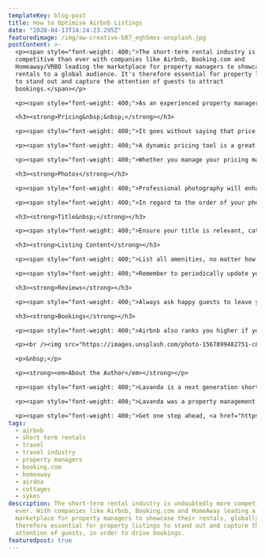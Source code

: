 ```yaml
---
templateKey: blog-post
title: How to Optimise Airbnb Listings
date: "2020-04-13T14:24:23.295Z"
featuredimage: /img/aw-creative-b87_egh5mos-unsplash.jpg
postContent: >-
  <p><span style="font-weight: 400;">The short-term rental industry is more
  competitive than ever with companies like Airbnb, Booking.com and
  Homeaway/VRBO leading the marketplace for property managers to showcase their
  rentals to a global audience. It's therefore essential for property listings
  to stand out and capture the attention of guests to attract
  bookings.</span></p>

  <p><span style="font-weight: 400;">As an experienced property manager ourselves, Lavanda has pulled together our tips on how to best optimise your Airbnb listings in order to stay one step ahead of your competition, attracting more guests and higher revenues.</span></p>

  <h3><strong>Pricing&nbsp;&nbsp;</strong></h3>

  <p><span style="font-weight: 400;">It goes without saying that price is a key factor when deciding on a place to stay. You can manage your pricing manually, or seek to optimise it with specialist dynamic pricing tools. Whichever you choose, it's essential that your prices are accurate according to the location, season, property condition and amenities offered.</span></p>

  <p><span style="font-weight: 400;">A dynamic pricing tool is a great way to reliably and competitively price your properties based on real-time industry data - such as events going on in your area, or the prices of comparable nearby rentals.</span><span style="font-weight: 400;"><br /></span><span style="font-weight: 400;"><br /></span><span style="font-weight: 400;">On the other hand, if you are manually pricing your properties, amending your prices as frequently as every day is a </span><em><span style="font-weight: 400;">must.</span></em><span style="font-weight: 400;"> To accurately price them, you will need to regularly research events going on nearby in order to estimate the demand, and adjust prices accordingly. Higher rental prices can often be set during peak times, such as New Year, or when a popular event is happening in the area. The right price point is best gauged by tracking your local competition.</span></p>

  <p><span style="font-weight: 400;">Whether you manage your pricing manually or through a tool, it is recommended that you regularly modify the price in order to optimise your exposure on Airbnb.&nbsp;</span></p>

  <h3><strong>Photos</strong></h3>

  <p><span style="font-weight: 400;">Professional photography will enhance the visual impact of your listing, whilst ensuring that prospective guests can clearly see the property and its amenities. When taking the photographs, dress the rental up to give it a welcoming and homely feel. This can be as simple as a decorative throw and pillows on the bed, from an open book or pot of tea on the kitchen table.</span></p>

  <p><span style="font-weight: 400;">In regard to the order of your photos on the listing itself, research indicates that the optimal order of photos to stimulate clicks and engagement is: Living Room, Bedroom, Bathroom, Kitchen, Shared Spaces.</span></p>

  <h3><strong>Title&nbsp;</strong></h3>

  <p><span style="font-weight: 400;">Ensure your title is relevant, catchy and includes key search terms. You might choose to include the location of the property, or individual characteristics - like &lsquo;Beautiful Victorian Home With View Over</span><span style="font-weight: 400;"> Hyde Park&rsquo;. Again, you may wish to adjust this regularly to test the impact of the terms you are using upon enquiries/bookings.</span></p>

  <h3><strong>Listing Content</strong></h3>

  <p><span style="font-weight: 400;">List all amenities, no matter how small. Wi-Fi is a must. Others might include extra blankets, hairdryers and toiletries.</span></p>

  <p><span style="font-weight: 400;">Remember to periodically update your listing. In the case of Airbnb, the activity of editing your listing is tracked and can boost your search ranking, attracting more eyeballs and stimulating bookings. Try amending the listing daily - for instance updating the price, changing the order of the images, or even adding a little bit to the description.</span></p>

  <h3><strong>Reviews</strong></h3>

  <p><span style="font-weight: 400;">Always ask happy guests to leave you a review. Airbnb&rsquo;s ranking algorithm places hosts with great reviews higher up in the search results. The happier your guests, the higher you will rank.</span></p>

  <h3><strong>Bookings</strong></h3>

  <p><span style="font-weight: 400;">Airbnb also ranks you higher if you&rsquo; maintain a record of quick responses to guests enquiries. It&rsquo;s also key to note that prospective guests are seeking as much convenience as possible when finding a rental. By turning on &lsquo;Instant Booking&rsquo; you are able to offer guests instant gratification and peace of mind that their accommodation need has been solved - avoiding having to wait for the host to accept their booking.</span></p>

  <p><br /><img src="https://images.unsplash.com/photo-1567899482751-c8647fda8155?ixlib=rb-1.2.1&amp;ixid=eyJhcHBfaWQiOjEyMDd9&amp;auto=format&amp;fit=crop&amp;w=1000&amp;q=80" alt="white bedspread" /></p>

  <p>&nbsp;</p>

  <p><strong><em>About the Author</em></strong></p>

  <p><span style="font-weight: 400;">Lavanda is a next generation short-term rental property management system (PMS). Discover a comprehensive SaaS toolkit designed to unlock scale and profitability, whilst accelerating your growth through industry partnerships.</span></p>

  <p><span style="font-weight: 400;">Lavanda was a property management company, until transitioning to a software platform in 2018. We have years of experience as one of the first property managers in London - growing from 1 to 500 properties over time. </span><span style="font-weight: 400;">Operational efficiency is what we strived for and now we&rsquo;re here to help others to do the same, through a toolkit which is here to change the game.</span></p>

  <p><span style="font-weight: 400;">Get one step ahead, <a href="https://getlavanda.com/book-a-demo" target="_blank" rel="noopener">book a discovery call</a> to see how we can help turbocharge your property management company.&nbsp;</span></p>
tags:
  - airbnb
  - short term rentals
  - travel
  - travel industry
  - property managers
  - booking.com
  - homeaway
  - airdna
  - cottages
  - sykes
description: The short-term rental industry is undoubtedly more competitive than
  ever. With companies like Airbnb, Booking.com and HomeAway leading a
  marketplace for property managers to showcase their rentals, globally. It is
  therefore essential for property listings to stand out and capture the
  attention of guests, in order to drive bookings.
featuredpost: true
---
```

